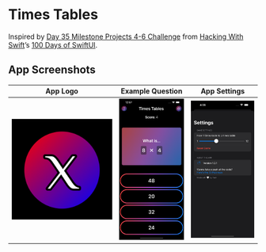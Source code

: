 # Times Tables

Inspired by <a href='https://www.hackingwithswift.com/guide/ios-swiftui/3/3/challenge'>Day 35 Milestone Projects 4-6 Challenge</a> from <a href='https://www.hackingwithswift.com/'>Hacking With Swift</a>’s <a href='https://www.hackingwithswift.com/100/swiftui'>100 Days of SwiftUI</a>.

## App Screenshots
| App Logo | Example Question | App Settings |
| --- | --- | --- |
| ![App Logo](https://github.com/YSBoomOfficial/Times-Tables/blob/main/TimesTables/Assets.xcassets/app-icon.imageset/app-icon.png) | ![First Launch](https://github.com/YSBoomOfficial/Times-Tables/blob/main/App%20Screenshots/PlayingGame.png) | ![Settings](https://github.com/YSBoomOfficial/Times-Tables/blob/main/App%20Screenshots/Settings.png) |
